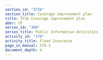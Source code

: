 ```yaml
---
section_id: "372b"
section_title: Coverage improvement plan
title: 372b Coverage improvement plan
abbr: CP
series_id: "300"
series_title: Public Information Activities
activity_id: "370"
activity_title: Flood Insurance
page_in_manual: 370-3
document_depth: 4
---
```

